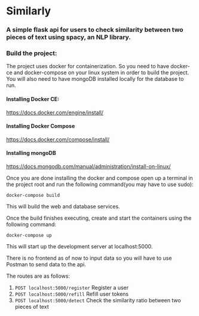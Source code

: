 # Similarly

### A simple flask api for users to check similarity between two pieces of text using spacy, an NLP library.

### Build the project:

The project uses docker for containerization. So you need to have docker-ce and docker-compose on your linux system in order to build the project. You will also need to have mongoDB installed locally for the database to run.

#### Installing Docker CE:

https://docs.docker.com/engine/install/

#### Installing Docker Compose

https://docs.docker.com/compose/install/

#### Installing mongoDB

https://docs.mongodb.com/manual/administration/install-on-linux/

Once you are done installing the docker and compose open up a terminal in the project root and run the following command(you may have to use sudo):

```
docker-compose build
```

This will build the web and database services.

Once the build finishes executing, create and start the containers using the following command:

```
docker-compose up
```

This will start up the development server at localhost:5000.

There is no frontend as of now to input data so you will have to use Postman to send data to the api.

The routes are as follows:

1. `POST localhost:5000/register` Register a user
1. `POST localhost:5000/refill` Refill user tokens
1. `POST localhost:5000/detect` Check the similarity ratio between two pieces of text
